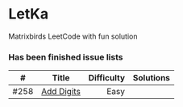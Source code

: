 # LetKa
Matrixbirds LeetCode with fun solution

### Has been finished issue lists


| #   | Title   | Difficulty  | Solutions |
|:---:|:-------:|------------:| :-------: |  
|#258 |[Add Digits](https://leetcode.com/problems/add-digits/)| Easy |
